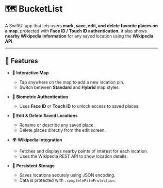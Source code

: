 # 🗺️ BucketList

A SwiftUI app that lets users **mark, save, edit, and delete favorite places on a map**, protected with **Face ID / Touch ID authentication**.
It also shows **nearby Wikipedia information** for any saved location using the **Wikipedia API**.

---

## 📱 Features

- 🧭 **Interactive Map**
  - Tap anywhere on the map to add a new location pin.
  - Switch between **Standard** and **Hybrid** map styles.

- 🔐 **Biometric Authentication**
  - Uses **Face ID** or **Touch ID** to unlock access to saved places.

- 📝 **Edit & Delete Saved Locations**
  - Rename or describe any saved place.
  - Delete places directly from the edit screen.

- 🌍 **Wikipedia Integration**
  - Fetches and displays nearby points of interest for each location.
  - Uses the Wikipedia REST API to show location details.

- 💾 **Persistent Storage**
  - Saves locations securely using JSON encoding.
  - Data is protected with `.completeFileProtection`.


